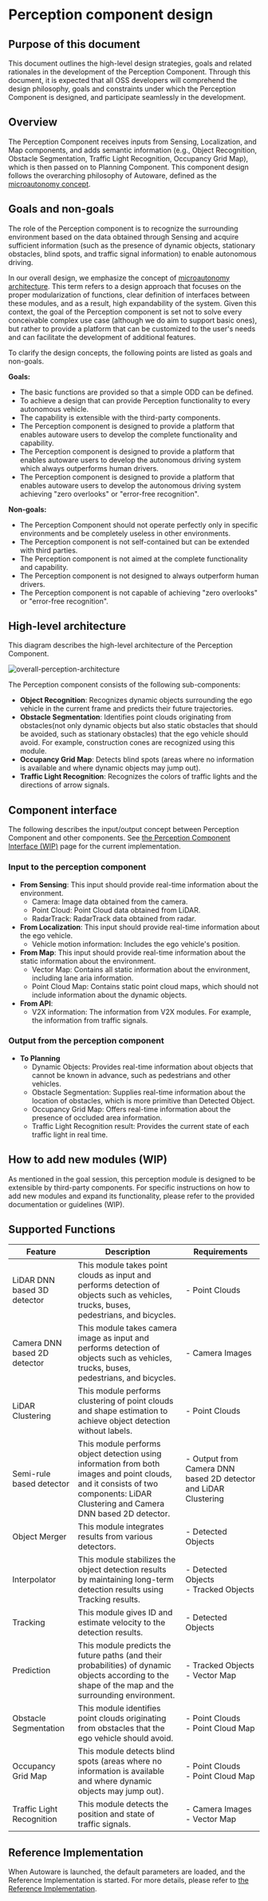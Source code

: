 # Perception component design

## Purpose of this document

This document outlines the high-level design strategies, goals and related rationales in the development of the Perception Component. Through this document, it is expected that all OSS developers will comprehend the design philosophy, goals and constraints under which the Perception Component is designed, and participate seamlessly in the development.

## Overview

The Perception Component receives inputs from Sensing, Localization, and Map components, and adds semantic information (e.g., Object Recognition, Obstacle Segmentation, Traffic Light Recognition, Occupancy Grid Map), which is then passed on to Planning Component. This component design follows the overarching philosophy of Autoware, defined as the [microautonomy concept](https://autowarefoundation.github.io/autoware-documentation/main/design/autoware-concepts/).

## Goals and non-goals

The role of the Perception component is to recognize the surrounding environment based on the data obtained through Sensing and acquire sufficient information (such as the presence of dynamic objects, stationary obstacles, blind spots, and traffic signal information) to enable autonomous driving.

In our overall design, we emphasize the concept of [microautonomy architecture](https://autowarefoundation.github.io/autoware-documentation/main/design/autoware-concepts). This term refers to a design approach that focuses on the proper modularization of functions, clear definition of interfaces between these modules, and as a result, high expandability of the system. Given this context, the goal of the Perception component is set not to solve every conceivable complex use case (although we do aim to support basic ones), but rather to provide a platform that can be customized to the user's needs and can facilitate the development of additional features.

To clarify the design concepts, the following points are listed as goals and non-goals.

**Goals:**

- The basic functions are provided so that a simple ODD can be defined.
- To achieve a design that can provide Perception functionality to every autonomous vehicle.
- The capability is extensible with the third-party components.
- The Perception component is designed to provide a platform that enables autoware users to develop the complete functionality and capability.
- The Perception component is designed to provide a platform that enables autoware users to develop the autonomous driving system which always outperforms human drivers.
- The Perception component is designed to provide a platform that enables autoware users to develop the autonomous driving system achieving "zero overlooks" or "error-free recognition".

**Non-goals:**

- The Perception Component should not operate perfectly only in specific environments and be completely useless in other environments.
- The Perception component is not self-contained but can be extended with third parties.
- The Perception component is not aimed at the complete functionality and capability.
- The Perception component is not designed to always outperform human drivers.
- The Perception component is not capable of achieving "zero overlooks" or "error-free recognition".

## High-level architecture

This diagram describes the high-level architecture of the Perception Component.

![overall-perception-architecture](image/high-level-perception-diagram.drawio.svg)

The Perception component consists of the following sub-components:

- **Object Recognition**: Recognizes dynamic objects surrounding the ego vehicle in the current frame and predicts their future trajectories.
- **Obstacle Segmentation**: Identifies point clouds originating from obstacles(not only dynamic objects but also static obstacles that should be avoided, such as stationary obstacles) that the ego vehicle should avoid. For example, construction cones are recognized using this module.
- **Occupancy Grid Map**: Detects blind spots (areas where no information is available and where dynamic objects may jump out).
- **Traffic Light Recognition**: Recognizes the colors of traffic lights and the directions of arrow signals.

## Component interface

The following describes the input/output concept between Perception Component and other components. See [the Perception Component Interface (WIP)](../../autoware-interfaces/components/perception.md) page for the current implementation.

### Input to the perception component

- **From Sensing**: This input should provide real-time information about the environment.
  - Camera: Image data obtained from the camera.
  - Point Cloud: Point Cloud data obtained from LiDAR.
  - RadarTrack: RadarTrack data obtained from radar.
- **From Localization**: This input should provide real-time information about the ego vehicle.
  - Vehicle motion information: Includes the ego vehicle's position.
- **From Map**: This input should provide real-time information about the static information about the environment.
  - Vector Map: Contains all static information about the environment, including lane aria information.
  - Point Cloud Map: Contains static point cloud maps, which should not include information about the dynamic objects.
- **From API**:
  - V2X information: The information from V2X modules. For example, the information from traffic signals.

### Output from the perception component

- **To Planning**
  - Dynamic Objects: Provides real-time information about objects that cannot be known in advance, such as pedestrians and other vehicles.
  - Obstacle Segmentation: Supplies real-time information about the location of obstacles, which is more primitive than Detected Object.
  - Occupancy Grid Map: Offers real-time information about the presence of occluded area information.
  - Traffic Light Recognition result: Provides the current state of each traffic light in real time.

## How to add new modules (WIP)

As mentioned in the goal session, this perception module is designed to be extensible by third-party components. For specific instructions on how to add new modules and expand its functionality, please refer to the provided documentation or guidelines (WIP).

## Supported Functions

| Feature                      | Description                                                                                                                                                                      | Requirements                                                    |
| ---------------------------- | -------------------------------------------------------------------------------------------------------------------------------------------------------------------------------- | --------------------------------------------------------------- |
| LiDAR DNN based 3D detector  | This module takes point clouds as input and performs detection of objects such as vehicles, trucks, buses, pedestrians, and bicycles.                                            | - Point Clouds                                                  |
| Camera DNN based 2D detector | This module takes camera image as input and performs detection of objects such as vehicles, trucks, buses, pedestrians, and bicycles.                                            | - Camera Images                                                 |
| LiDAR Clustering             | This module performs clustering of point clouds and shape estimation to achieve object detection without labels.                                                                 | - Point Clouds                                                  |
| Semi-rule based detector     | This module performs object detection using information from both images and point clouds, and it consists of two components: LiDAR Clustering and Camera DNN based 2D detector. | - Output from Camera DNN based 2D detector and LiDAR Clustering |
| Object Merger                | This module integrates results from various detectors.                                                                                                                           | - Detected Objects                                              |
| Interpolator                 | This module stabilizes the object detection results by maintaining long-term detection results using Tracking results.                                                           | - Detected Objects <br> - Tracked Objects                       |
| Tracking                     | This module gives ID and estimate velocity to the detection results.                                                                                                             | - Detected Objects                                              |
| Prediction                   | This module predicts the future paths (and their probabilities) of dynamic objects according to the shape of the map and the surrounding environment.                            | - Tracked Objects <br> - Vector Map                             |
| Obstacle Segmentation        | This module identifies point clouds originating from obstacles that the ego vehicle should avoid.                                                                                | - Point Clouds <br> - Point Cloud Map                           |
| Occupancy Grid Map           | This module detects blind spots (areas where no information is available and where dynamic objects may jump out).                                                                | - Point Clouds <br> - Point Cloud Map                           |
| Traffic Light Recognition    | This module detects the position and state of traffic signals.                                                                                                                   | - Camera Images <br> - Vector Map                               |

## Reference Implementation

When Autoware is launched, the default parameters are loaded, and the Reference Implementation is started. For more details, please refer to [the Reference Implementation](./reference_implementation.md).
